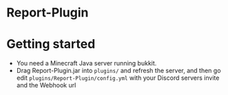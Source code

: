 # Report-Plugin
# Getting started
- You need a Minecraft Java server running bukkit.
- Drag Report-Plugin.jar into `plugins/` and refresh the server, and then go edit `plugins/Report-Plugin/config.yml` with your Discord servers invite and the Webhook url
